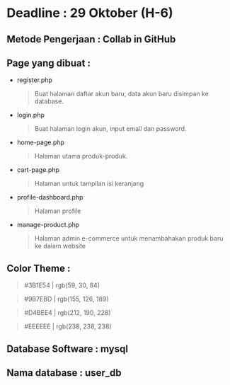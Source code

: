 # Deadline : 29 Oktober (H-6)

## Metode Pengerjaan : Collab in GitHub

## Page yang dibuat :

  - register.php
    
      > Buat halaman daftar akun baru, data akun baru disimpan ke database.
  - login.php
      > Buat halaman login akun, input email dan password.
  - home-page.php
      > Halaman utama produk-produk.
  - cart-page.php
      > Halaman untuk tampilan isi keranjang
  - profile-dashboard.php
      > Halaman profile
  - manage-product.php
      > Halaman admin e-commerce untuk menambahakan produk baru ke dalam website

## Color Theme :

  > #3B1E54 | rgb(59, 30, 84)

  > #9B7EBD | rgb(155, 126, 189)

  > #D4BEE4 | rgb(212, 190, 228)

  > #EEEEEE | rgb(238, 238, 238)

  
## Database Software  : mysql 
## Nama database      : user_db

